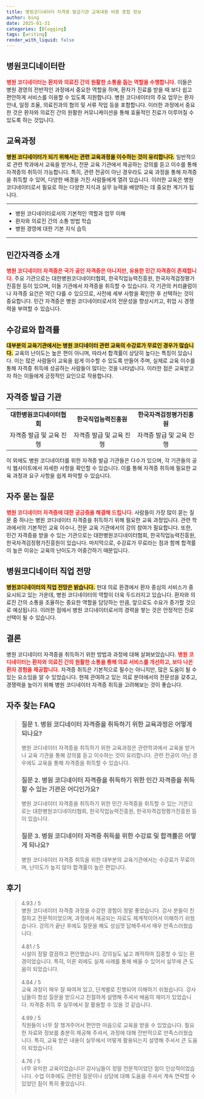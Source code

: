 ```yaml
---
title: 병원코디네이터 자격증 발급기관 교육내용 비용 종합 정보
author: bing
date: 2025-01-31
categories: [Blogging]
tags: [writing]
render_with_liquid: false
---
```



<h2 id='병원코디네이터란'>병원코디네이터란</h2>

<p><b><span style="color: #ee2323;">병원 코디네이터는 환자와 의료진 간의 원활한 소통을 돕는 역할을 수행합니다.</span></b> 이들은 병원 경영의 전반적인 과정에서 중요한 역할을 하며, 환자가 진료를 받을 때 보다 쉽고 편안하게 서비스를 이용할 수 있도록 지원합니다. 병원 코디네이터의 주요 업무는 환자 안내, 일정 조율, 의료진과의 협의 및 서류 작업 등을 포함합니다. 이러한 과정에서 중요한 것은 환자와 의료진 간의 원활한 커뮤니케이션을 통해 효율적인 진료가 이루어질 수 있도록 하는 것입니다.</p>

<h2 id='교육과정'>교육과정</h2>

<p><b><span style="background-color: #ffe066;">병원 코디네이터가 되기 위해서는 관련 교육과정을 이수하는 것이 유리합니다.</span></b> 일반적으로 관련 학과에서 교육을 받거나, 전문 교육 기관에서 제공하는 강의를 듣고 이수를 통해 자격증의 취득이 가능합니다. 특히, 관련 전공이 아닌 경우라도 교육 과정을 통해 자격증을 취득할 수 있어, 다양한 배경을 가진 사람들에게 열려 있습니다. 이러한 교육은 병원 코디네이터로서 필요로 하는 다양한 지식과 실무 능력을 배양하는 데 중요한 계기가 됩니다.</p>

<hr />

<ul>
    <li>병원 코디네이터로서의 기본적인 역할과 업무 이해</li>
    <li>환자와 의료진 간의 소통 방법 학습</li>
    <li>병원 경영에 대한 기본 지식 습득</li>
</ul>

<hr />

<h2 id='민간자격증소개'>민간자격증 소개</h2>

<p><b><span style="color: #ee2323;">병원 코디네이터 자격증은 국가 공인 자격증은 아니지만, 유용한 민간 자격증이 존재합니다.</span></b> 주요 기관으로는 대한병원코디네이터협회, 한국직업능력진흥원, 한국자격검정평가진흥원 등이 있으며, 이들 기관에서 자격증을 취득할 수 있습니다. 각 기관의 커리큘럼이나 자격증 요건은 약간 다를 수 있으므로, 사전에 세부 사항을 확인한 후 선택하는 것이 중요합니다. 민간 자격증은 병원 코디네이터로서의 전문성을 향상시키고, 취업 시 경쟁력을 부여할 수 있습니다.</p>

<h2 id='수강료와합격률'>수강료와 합격률</h2>

<p><b><span style="background-color: #ffe066;">대부분의 교육기관에서는 병원 코디네이터 관련 교육의 수강료가 무료인 경우가 많습니다.</span></b> 교육의 난이도는 높은 편이 아니며, 따라서 합격률이 상당히 높다는 특징이 있습니다. 이는 많은 사람들이 교육을 쉽게 이수할 수 있도록 만들어 주며, 실제로 교육 이수를 통해 자격증 취득에 성공하는 사람들이 많다는 것을 나타냅니다. 이러한 점은 교육받고자 하는 이들에게 긍정적인 요인으로 작용합니다.</p>

<h2 id='자격증발급기관'>자격증 발급 기관</h2>

<table>
    <tr>
        <td style="text-align: center; height: 17px;"><b>대한병원코디네이터협회</b></td>
        <td style="text-align: center; height: 17px;"><b>한국직업능력진흥원</b></td>
        <td style="text-align: center; height: 17px;"><b>한국자격검정평가진흥원</b></td>
    </tr>
    <tr>
        <td style="text-align: center; height: 17px;">자격증 발급 및 교육 진행</td>
        <td style="text-align: center; height: 17px;">자격증 발급 및 교육 진행</td>
        <td style="text-align: center; height: 17px;">자격증 발급 및 교육 진행</td>
    </tr>
</table>

<p>이 외에도 병원 코디네이터를 위한 자격증 발급 기관들은 다수가 있으며, 각 기관들의 공식 웹사이트에서 자세한 사항을 확인할 수 있습니다. 이를 통해 자격증 취득에 필요한 교육 과정과 요구 사항을 쉽게 파악할 수 있습니다.</p>

<h2 id='자주묻는질문'>자주 묻는 질문</h2>

<p><b><span style="color: #ee2323;">병원 코디네이터 자격증에 대한 궁금증을 해결해 드립니다.</span></b> 사람들이 가장 많이 묻는 질문 중 하나는 병원 코디네이터 자격증을 취득하기 위해 필요한 교육 과정입니다. 관련 학과에서의 기본적인 교육 이수나, 전문 교육 기관에서의 강의 참여가 필요합니다. 또한, 민간 자격증을 받을 수 있는 기관으로는 대한병원코디네이터협회, 한국직업능력진흥원, 한국자격검정평가진흥원이 있습니다. 마지막으로, 수강료가 무료라는 점과 함께 합격률이 높은 이유는 교육의 난이도가 어중간하기 때문입니다.</p>

<h2 id='직업전망'>병원코디네이터 직업 전망</h2>

<p><b><span style="background-color: #ffe066;">병원코디네이터의 직업 전망은 밝습니다.</span></b> 현대 의료 환경에서 환자 중심의 서비스가 중요시되고 있는 가운데, 병원 코디네이터의 역할이 더욱 두드러지고 있습니다. 환자와 의료진 간의 소통을 조율하는 중요한 역할을 담당하는 만큼, 앞으로도 수요가 증가할 것으로 예상됩니다. 이러한 점에서 병원 코디네이터로서의 경력을 쌓는 것은 안정적인 진로 선택이 될 수 있습니다.</p>

<h2 id='결론'>결론</h2>

<p>병원 코디네이터 자격증을 취득하기 위한 방법과 과정에 대해 살펴보았습니다. <b><span style="color: #ee2323;">병원 코디네이터는 환자와 의료진 간의 원활한 소통을 통해 의료 서비스를 개선하고, 보다 나은 환자 경험을 제공합니다.</span></b> 자격증 취득은 기본적으로 필수는 아니지만, 많은 도움이 될 수 있는 요소임을 알 수 있었습니다. 현재 관여하고 있는 의료 분야에서의 전문성을 갖추고, 경쟁력을 높이기 위해 병원 코디네이터 자격증 취득을 고려해보는 것이 좋습니다.</p>


<h2 id='자주_찾는_FAQ'>자주 찾는 FAQ</h2>
<div itemscope="" itemtype="https://schema.org/FAQPage">
<blockquote>
<div itemscope="" itemprop="mainEntity" itemtype="https://schema.org/Question">
<h3 itemprop="name">질문 1. 병원 코디네이터 자격증을 취득하기 위한 교육과정은 어떻게 되나요?</h3>
<div itemscope="" itemprop="acceptedAnswer" itemtype="https://schema.org/Answer">
<span itemprop="text">
<p>병원 코디네이터 자격증을 취득하기 위한 교육과정은 관련학과에서 교육을 받거나 교육 기관을 통해 강의를 듣고 이수하는 것이 유리합니다. 관련 전공이 아닌 경우에도 교육을 통해 자격증을 취득할 수 있습니다.</p>
</span>
</div>
</div>
<div itemscope="" itemprop="mainEntity" itemtype="https://schema.org/Question">
<h3 itemprop="name">질문 2. 병원 코디네이터 자격증을 취득하기 위한 민간 자격증을 취득할 수 있는 기관은 어디인가요?</h3>
<div itemscope="" itemprop="acceptedAnswer" itemtype="https://schema.org/Answer">
<span itemprop="text">
<p>병원 코디네이터 자격증을 취득하기 위한 민간 자격증을 취득할 수 있는 기관으로는 대한병원코디네이터협회, 한국직업능력진흥원, 한국자격검정평가진흥원 등이 있습니다.</p>
</span>
</div>
</div>
<div itemscope="" itemprop="mainEntity" itemtype="https://schema.org/Question">
<h3 itemprop="name">질문 3. 병원 코디네이터 자격증 취득을 위한 수강료 및 합격률은 어떻게 되나요?</h3>
<div itemscope="" itemprop="acceptedAnswer" itemtype="https://schema.org/Answer">
<span itemprop="text">
<p>병원 코디네이터 자격증 취득을 위한 대부분의 교육기관에서는 수강료가 무료이며, 난이도가 높지 않아 합격률이 높은 편입니다.</p>
</span>
</div>
</div>
</blockquote>
</div>
<h2 id='후기'>후기</h2>
<div itemscope itemtype="https://schema.org/Product">
  <blockquote>
  <div itemprop="review" itemscope itemtype="https://schema.org/Review">
      <div itemprop="reviewRating" itemscope itemtype="https://schema.org/Rating"> <span itemprop="ratingValue">4.93</span> / <span itemprop="bestRating">5</span> </div>
      <span itemprop="reviewBody">병원 코디네이터 자격증 과정을 수강한 경험이 정말 좋았습니다. 강사 분들이 친절하고 전문적이었으며, 과정에서 제공되는 자료도 체계적이어서 이해하기 쉬웠습니다. 강의가 끝난 후에도 질문을 해도 성심껏 답해주셔서 매우 만족스러웠습니다.</span>
  </div>
  <br>
  <div itemprop="review" itemscope itemtype="https://schema.org/Review">
      <div itemprop="reviewRating" itemscope itemtype="https://schema.org/Rating"> <span itemprop="ratingValue">4.81</span> / <span itemprop="bestRating">5</span> </div>
      <span itemprop="reviewBody">시설이 정말 깔끔하고 편안했습니다. 강의실도 넓고 쾌적하여 집중할 수 있는 환경이었습니다. 특히, 이론 외에도 실제 사례를 통해 배울 수 있어서 실무에 큰 도움이 되었습니다.</span>
  </div>
  <br>
  <div itemprop="review" itemscope itemtype="https://schema.org/Review">
      <div itemprop="reviewRating" itemscope itemtype="https://schema.org/Rating"> <span itemprop="ratingValue">4.84</span> / <span itemprop="bestRating">5</span> </div>
      <span itemprop="reviewBody">교육 과정이 매우 잘 짜여져 있고, 단계별로 진행되어 이해하기 쉬웠습니다. 강사님들이 항상 질문을 받으시고 친절하게 설명해 주셔서 배움의 재미가 있었습니다. 자격증 취득 후 실무에서 잘 활용할 수 있을 것 같습니다.</span>
  </div>
  <br>
  <div itemprop="review" itemscope itemtype="https://schema.org/Review">
      <div itemprop="reviewRating" itemscope itemtype="https://schema.org/Rating"> <span itemprop="ratingValue">4.99</span> / <span itemprop="bestRating">5</span> </div>
      <span itemprop="reviewBody">직원들이 너무 잘 챙겨주어서 편안한 마음으로 교육을 받을 수 있었습니다. 필요한 자료와 정보를 충분히 제공해 주셔서, 과정에 대해 전반적으로 만족스러웠습니다. 특히, 교육 받은 내용이 실무에서 어떻게 활용되는지 설명해 주셔서 큰 도움이 되었습니다.</span>
  </div>
  <br>
  <div itemprop="review" itemscope itemtype="https://schema.org/Review">
      <div itemprop="reviewRating" itemscope itemtype="https://schema.org/Rating"> <span itemprop="ratingValue">4.76</span> / <span itemprop="bestRating">5</span> </div>
      <span itemprop="reviewBody">너무 유익한 교육이었습니다! 강사님들이 정말 전문적이었던 점이 인상적이었습니다. 수업 이후에도 관련된 질문이나 상담에 대해 도움을 주셔서 계속 연락할 수 있었던 점이 특히 좋았습니다.</span>
  </div>
  <br>
  </blockquote>
</div>
